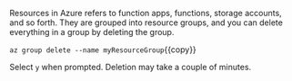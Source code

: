 Resources in Azure refers to function apps, functions, storage accounts, and so forth. They are grouped into resource groups, and you can delete everything in a group by deleting the group.

`az group delete --name myResourceGroup`{{copy}} 

Select `y` when prompted. Deletion may take a couple of minutes. 